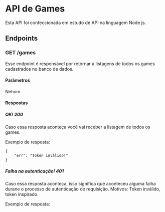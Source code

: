 # API de Games
Esta API foi confeccionada em estudo de API na linguagem Node js.
## Endpoints
### GET /games
Esse endpoint é responsável por retornar a listagens de todos os games cadastrados no banco de dados.
#### Parâmetros
Nehum
#### Respostas
##### OK! 200
Caso essa resposta aconteça você vai receber a listagem de todos os games.

Exemplo de resposta:
```
{
    "err": "Token inválido!"
}
```
##### Falha na autenticação! 401
Caso essa resposta aconteça, isso significa que aconteceu alguma falha durane o processo de autenticação de requisição. Motivos: Token inválido, token inspirado.

Exemplo de resposta:
```

